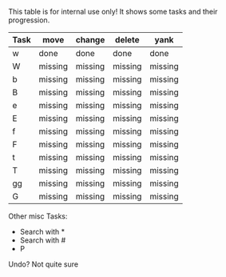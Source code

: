 

This table is for internal use only! It shows some tasks and their progression.


| Task | move | change | delete | yank  |
| ---  | ---  | ------ | ---- | ----- |
| w| done | done | done | done |
| W| missing | missing| missing| missing|
| b| missing | missing| missing| missing|
| B| missing | missing| missing| missing|
| e| missing | missing| missing| missing|
| E| missing | missing| missing| missing|
| f| missing | missing| missing| missing|
| F| missing | missing| missing| missing|
| t| missing | missing| missing| missing|
| T| missing | missing| missing| missing|
| gg| missing | missing| missing| missing|
| G| missing | missing| missing| missing|


Other misc Tasks:

- Search with *
- Search with #
- P

Undo? Not quite sure

